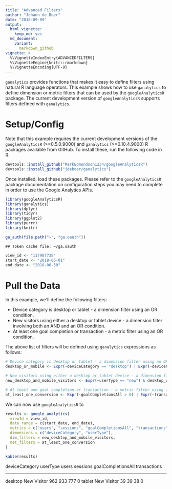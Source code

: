 ```yaml
---
title: "Advanced Filters"
author: "Johann de Boer"
date: "2018-09-09"
output:
  html_vignette:
    keep_md: yes
  md_document:
    variant:
      markdown_github
vignette: >
  %\VignetteIndexEntry{ADVANCEDFILTERS}
  %\VignetteEngine{knitr::rmarkdown}
  %\VignetteEncoding{UTF-8}
---
```


`ganalytics` provides functions that makes it easy to define filters using natural R language operators. This example shows how to use `ganalytics` to define dimension or metric filters that can be used by the `googleAnalyticsR` package. The current development version of `googleAnalyticsR` supports filters defined with `ganalytics`.

# Setup/Config

Note that this example requires the current development versions of the `googleAnalyticsR` (>=0.5.0.9000) and `ganalytics` (>=0.10.4.9000) R packages available from GitHub. To install these, run the following code in R:

```r
devtools::install_github("MarkEdmondson1234/googleAnalyticsR")
devtools::install_github("jdeboer/ganalytics")
```

Once installed, load these packages. Please refer to the `googleAnalyticsR` package documentation on configuration steps you may need to complete in order to use the Google Analytics APIs.


```r
library(googleAnalyticsR)
library(ganalytics)
library(dplyr)
library(tidyr)
library(ggplot2)
library(purrr)
library(knitr)

ga_auth(file.path("~", "ga.oauth"))
```

```
## Token cache file: ~/ga.oauth
```

```r
view_id <- "117987738"
start_date <- "2018-05-01"
end_date <- "2018-06-30"
```

# Pull the Data

In this example, we'll define the following filters:
* Device category is desktop or tablet - a dimension filter using an OR condition.
* New visitors using either a desktop or tablet device - a dimension filter involving both an AND and an OR condition.
* At least one goal completion or transaction - a metric filter using an OR condition.

The above list of filters will be defined using `ganalytics` expressions as follows:


```r
# Device category is desktop or tablet - a dimension filter using an OR condition.
desktop_or_mobile <- Expr(~deviceCategory == "desktop") | Expr(~deviceCategory == "tablet")

# New visitors using either a desktop or tablet device - a dimension filter involving both an AND and an OR condition.
new_desktop_and_mobile_visitors <- Expr(~userType == "new") & desktop_or_mobile

# At least one goal completion or transaction - a metric filter using an OR condition.
at_least_one_conversion <- Expr(~goalCompletionsAll > 0) | Expr(~transactions > 0)
```

We can now use `googleAnalyticsR` to 


```r
results <- google_analytics(
  viewId = view_id,
  date_range = c(start_date, end_date),
  metrics = c("users", "sessions", "goalCompletionsAll", "transactions"),
  dimensions = c("deviceCategory", "userType"),
  dim_filters = new_desktop_and_mobile_visitors,
  met_filters = at_least_one_conversion
)
```


```r
kable(results)
```



deviceCategory   userType       users   sessions   goalCompletionsAll   transactions
---------------  ------------  ------  ---------  -------------------  -------------
desktop          New Visitor      962        933                  777              0
tablet           New Visitor       39         39                   38              0

